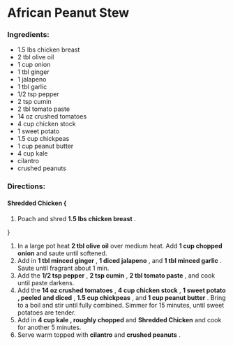 # African Peanut Stew 

### Ingredients: 
* 1.5 lbs chicken breast
* 2 tbl olive oil
* 1 cup onion
* 1 tbl ginger
* 1 jalapeno
* 1 tbl garlic
* 1/2 tsp pepper
* 2 tsp cumin
* 2 tbl tomato paste
* 14 oz crushed tomatoes
* 4 cup chicken stock
* 1 sweet potato
* 1.5 cup chickpeas
* 1 cup peanut butter
* 4 cup kale
*  cilantro
*  crushed peanuts

### Directions: 

#### Shredded Chicken {
1. Poach and shred **1.5 lbs chicken breast** . 

}

1. In a large pot heat **2 tbl olive oil** over medium heat. Add **1 cup chopped onion** and saute until softened. 
2. Add in **1 tbl minced ginger** , **1 diced jalapeno** , and **1 tbl minced garlic** . Saute until fragrant about 1 min. 
3. Add the **1/2 tsp pepper** , **2 tsp cumin** , **2 tbl tomato paste** , and cook until paste darkens. 
4. Add the **14 oz crushed tomatoes** , **4 cup chicken stock** , **1 sweet potato , peeled and diced** , **1.5 cup chickpeas** , and **1 cup peanut butter** . Bring to a boil and stir until fully combined. Simmer for 15 minutes, until sweet potatoes are tender. 
5. Add in **4 cup kale , roughly chopped** and **Shredded Chicken** and cook for another 5 minutes. 
6. Serve warm topped with **cilantro** and **crushed peanuts** . 
